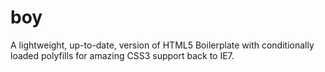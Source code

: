 boy
===

A lightweight, up-to-date, version of HTML5 Boilerplate with conditionally loaded polyfills for amazing CSS3 support back to IE7.
